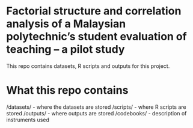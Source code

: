 # Factorial structure and correlation analysis of a Malaysian polytechnic’s student evaluation of teaching – a pilot study
This repo contains datasets, R scripts and outputs for this project.

# What this repo contains
/datasets/ - where the datasets are stored
/scripts/ - where R scripts are stored
/outputs/ - where outputs are stored
/codebooks/ - description of instruments used

